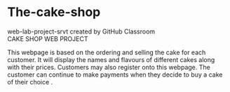 # The-cake-shop
web-lab-project-srvt created by GitHub Classroom<br/>
CAKE SHOP WEB PROJECT <br/>

This webpage is based on the ordering and selling the cake for each customer. It will display the names and flavours of different cakes along with their prices. Customers may also register onto this webpage. The customer can continue to make payments when they decide to buy a cake of their choice .<br/>



